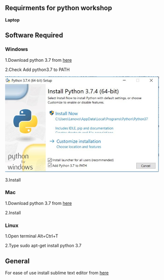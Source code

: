 ## Requirments for python workshop
**Laptop**
## Software Required
### Windows
1.Download python 3.7 from [here](https://www.python.org/downloads/)

2.Check Add python3.7 to PATH

![Check Add python3.7 to PATH](https://raw.githubusercontent.com/SV-1509/IEEE-RAS-Python-session/master/py.JPG)

3.Install
### Mac
1.Download python 3.7 from [here](https://www.python.org/downloads/)

2.Install

### Linux
1.Open terminal Alt+Ctrl+T

2.Type sudo apt-get install python 3.7

## General
For ease of use install sublime text editor from [here](http://www.sublimetext.com/3)

